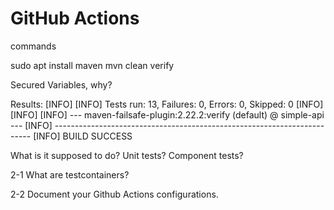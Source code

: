 # GitHub Actions

commands

sudo apt install maven
mvn clean verify

Secured Variables, why?


Results:
[INFO] 
[INFO] Tests run: 13, Failures: 0, Errors: 0, Skipped: 0
[INFO] 
[INFO] 
[INFO] --- maven-failsafe-plugin:2.22.2:verify (default) @ simple-api ---
[INFO] ------------------------------------------------------------------------
[INFO] BUILD SUCCESS

What is it supposed to do?
Unit tests? Component tests?

2-1 What are testcontainers?

2-2 Document your Github Actions configurations.

